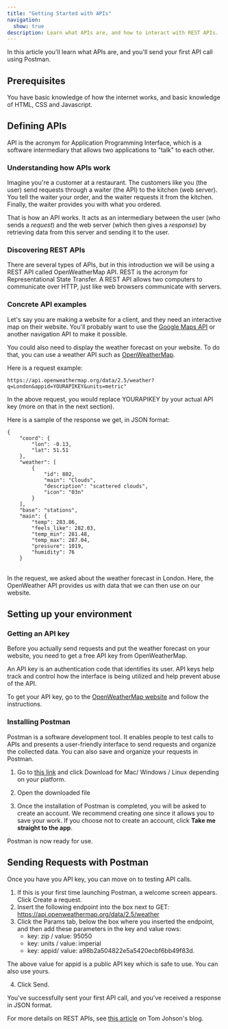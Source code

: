 ```yaml
---
title: "Getting Started with APIs"
navigation:
  show: true
description: Learn what APIs are, and how to interact with REST APIs.
---
```


In this article you'll learn what APIs are, and you'll send your first API call using Postman.

## Prerequisites
You have basic knowledge of how the internet works, and basic knowledge of HTML, CSS and Javascript.

## Defining APIs

API is the acronym for Application Programming Interface, which is a software intermediary that allows two applications to "talk" to each other. 

### Understanding how APIs work

Imagine you're a customer at a restaurant. The customers like you (the user) send requests through a waiter (the API) to the kitchen (web server). You tell the waiter your order, and the waiter requests it from the kitchen. Finally, the waiter provides you with what you ordered.

That is how an API works. It acts as an intermediary between the user (who sends a *request*) and the web server (which then gives a *response*) by retrieving data from this server and sending it to the user.

### Discovering REST APIs

There are several types of APIs, but in this introduction we will be using a REST API called OpenWeatherMap API.
REST is the acronym for Representational State Transfer. A REST API allows two computers to communicate over HTTP, just like web browsers communicate with servers.

### Concrete API examples

Let's say you are making a website for a client, and they need an interactive map on their website. You'll probably want to use the <a alt="google maps api link" href="https://developers.google.com/maps/documentation/maps-static/overview">Google Maps API</a> or another navigation API to make it possible.

You could also need to display the weather forecast on your website. To do that, you can use a weather API such as <a href="https://openweathermap.org/api">OpenWeatherMap</a>.

Here is a request example:

```
https://api.openweathermap.org/data/2.5/weather?q=London&appid=YOURAPIKEY&units=metric"
```
In the above request, you would replace YOURAPIKEY by your actual API key (more on that in the next section).

Here is a sample of the response we get, in JSON format:
```
{
    "coord": {
        "lon": -0.13,
        "lat": 51.51
    },
    "weather": [
        {
            "id": 802,
            "main": "Clouds",
            "description": "scattered clouds",
            "icon": "03n"
        }
    ],
    "base": "stations",
    "main": {
        "temp": 283.86,
        "feels_like": 282.03,
        "temp_min": 281.48,
        "temp_max": 287.04,
        "pressure": 1019,
        "humidity": 76
    }
```

</br>In the request, we asked about the weather forecast in London. Here, the OpenWeather API provides us with data that we can then use on our website.

## Setting up your environment

### Getting an API key

Before you actually send requests and put the weather forecast on your website, you need to get a free API key from OpenWeatherMap. 

An API key is an authentication code that identifies its user. API keys help track and control how the interface is being utilized and help prevent abuse of the API.

To get your API key, go to the <a href="https://openweathermap.org/appid">OpenWeatherMap website</a> and follow the instructions.

### Installing Postman

Postman is a software development tool. It enables people to test calls to APIs and presents a user-friendly interface to send requests and organize the collected data. You can also save  and organize your requests in Postman.

1. Go to <a href="https://www.postman.com/downloads/">this link</a> and click Download for Mac/ Windows / Linux depending on your platform.

2. Open the downloaded file

3. Once the installation of Postman is completed, you will be asked to create an account. We recommend creating one since it allows you to save your work. If you choose not to create an account, click **Take me straight to the app**.

Postman is now ready for use.

## Sending Requests with Postman

Once you have you API key, you can move on to testing API calls. 

1. If this is your first time launching Postman, a welcome screen appears. Click Create a request.
2. Insert the following endpoint into the box next to GET: https://api.openweathermap.org/data/2.5/weather
3. Click the Params tab, below the box where you inserted the endpoint, and then add these parameters in the key and value rows:
    * key: zip / value: 95050
    * key: units / value: imperial
    * key: appid/ value: a98b2a504822e5a5420ecbf6bb49f83d.

The above value for appid is a public API key which is safe to use. You can also use yours.

4. Click Send. 

You've successfully sent your first API call, and you've received a response in JSON format.

For more details on REST APIs, see [this article](https://idratherbewriting.com/2015/08/28/all-about-rest-apis/#about-web-services) on Tom Johson's blog.

